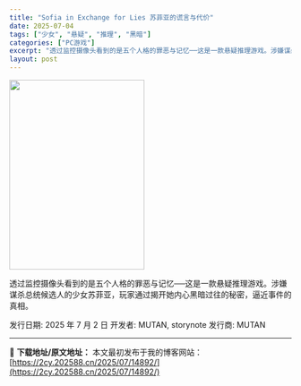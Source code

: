 ```yaml
---
title: "Sofia in Exchange for Lies 苏菲亚的谎言与代价"
date: 2025-07-04
tags: ["少女", "悬疑", "推理", "黑暗"]
categories: ["PC游戏"]
excerpt: "透过监控摄像头看到的是五个人格的罪恶与记忆──这是一款悬疑推理游戏。涉嫌谋杀总统候选人的少女苏菲亚，玩家通过揭开她内心黑暗过往的秘密，逼近事件的真相。 发行日期: 2025 年 7 月 2 日 开发者: MUTAN, storynote 发行商: MUTAN"
layout: post
---
```


<img class="aligncenter size-full wp-image-14893" src="https://2cy.202588.cn/wp-content/uploads/2025/07/2025070408112895.jpg" alt="" width="241" height="339" />

透过监控摄像头看到的是五个人格的罪恶与记忆──这是一款悬疑推理游戏。涉嫌谋杀总统候选人的少女苏菲亚，玩家通过揭开她内心黑暗过往的秘密，逼近事件的真相。

发行日期:
2025 年 7 月 2 日
开发者:
MUTAN, storynote
发行商:
MUTAN

---
📖 **下载地址/原文地址：** 本文最初发布于我的博客网站：[https://2cy.202588.cn/2025/07/14892/](https://2cy.202588.cn/2025/07/14892/)
